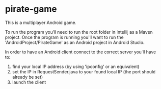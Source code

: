 # pirate-game

This is a multiplayer Android game.

To run the program you'll need to run the root folder in Intellij as a Maven project. Once the program is running you'll want to run the 'AndroidProject/PirateGame' as an Android project in Android Studio.

In order to have an Android client connect to the correct server you'll have to:

1) find your local IP address (by using 'ipconfig' or an equivalent)
2) set the IP in RequestSender.java to your found local IP (the port should already be set)
3) launch the client
